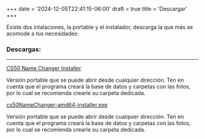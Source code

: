 +++
date = '2024-12-05T22:41:15-06:00'
draft = true
title = 'Descargar'
+++

Existe dos intalaciones, la portable y el instalador, descarga la que más se acomode a tus necesidades:

### Descargas:

---

[CS50 Name Changer Installer](downloads/CS50_Name_Changer.exe)


Versión portable que se puede abrir desde cualquier dirección. Ten en cuenta que el programa creará la base de datos y carpetas con las fotos, por lo cual se recomienda crearle su carpeta dedicada.

[cs50NameChanger-amd64-installer.exe](downloads/cs50NameChanger-amd64-installer.exe) 

Versión portable que se puede abrir desde cualquier dirección. Ten en cuenta que el programa creará la base de datos y carpetas con las fotos, por lo cual se recomienda crearle su carpeta dedicada.
